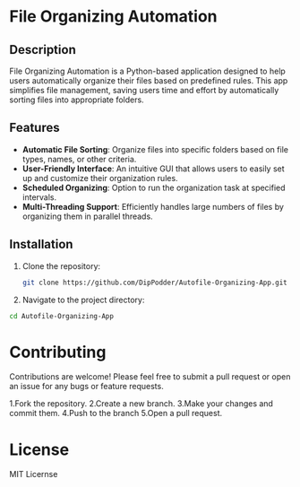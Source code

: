 # File Organizing Automation

## Description

File Organizing Automation is a Python-based application designed to help users automatically organize their files based on predefined rules. This app simplifies file management, saving users time and effort by automatically sorting files into appropriate folders.

## Features

- **Automatic File Sorting**: Organize files into specific folders based on file types, names, or other criteria.
- **User-Friendly Interface**: An intuitive GUI that allows users to easily set up and customize their organization rules.
- **Scheduled Organizing**: Option to run the organization task at specified intervals.
- **Multi-Threading Support**: Efficiently handles large numbers of files by organizing them in parallel threads.

## Installation

1. Clone the repository:
   ```bash
   git clone https://github.com/DipPodder/Autofile-Organizing-App.git
2. Navigate to the project directory:
 ```bash
 cd Autofile-Organizing-App
```
# Contributing
Contributions are welcome! Please feel free to submit a pull request or open an issue for any bugs or feature requests.

1.Fork the repository.
2.Create a new branch.
3.Make your changes and commit them.
4.Push to the branch
5.Open a pull request.

# License
MIT Licernse

